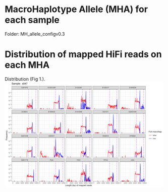 # MacroHaplotype Allele (MHA) for each sample

Folder: MH_allele_configv0.3

# Distribution of mapped HiFi reads on each MHA
Distribution  (Fig 1.). 
 ![Distribution](readMapCovSpan/Indiv.s047.lenCov.map.locus.png)